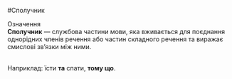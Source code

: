 #Сполучник


<div class="eoz-wrap">
<span class="eoz">Означення</span>
<div class="eoz-text">
<strong>Сполучник</strong> — службова частини мови, яка вживається для поєднання однорiдних членiв речення або частин складного речення та виражає смисловi зв’язки мiж ними.
</div>
</div>
<br>

Наприклад: їсти <b>та</b> спати, <b>тому що</b>.